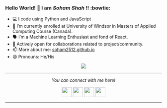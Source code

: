 ### Hello World! 👋 I am *Soham Shah* !! :bowtie:

- :computer: I code using Python and JavaScript 
- 🌱 I’m currently enrolled at University of Windsor in Masters of Applied Computing Course (Canada).
- 🗣 I’m a Machine Learning Enthusiast and fond of React.  
- 👯 Actively open for collaborations related to project/community.
- 📫 More about me: [soham2512.github.io](https://soham2512.github.io/)
- 😄 Pronouns: He/His

<p align="center">
  <img align="center" src="https://github-readme-stats.vercel.app/api?username=soham2512&show_icons=true&title_color=ffffff&icon_color=ff1616&text_color=ffde59&bg_color=000000">
</p>

<hr>
<p align="center">
  <i>You can connect with me here!</i>
  <p align="center" background-color:grey;">
    <a href="https://twitter.com/soham___shah" alt="Twitter"><img height="32" width="32" src="https://cdn.jsdelivr.net/npm/simple-icons@v3/icons/twitter.svg"/></a>
    <a href="https://www.linkedin.com/in/sohamshah2512" alt="Linkedin"><img height="32" width="32" src="https://cdn.jsdelivr.net/npm/simple-icons@v3/icons/linkedin.svg" /></a>
    <a href="https://github.com/soham2512" alt="GitHub"><img height="32" width="32" src="https://cdn.jsdelivr.net/npm/simple-icons@v3/icons/github.svg" /></a>
    <a href="https://soham2512.github.io/" alt="website"><img height="32" width="32" src="https://img.icons8.com/wired/64/000000/domain.png" /></a>
  </p>

</p>

<hr>

